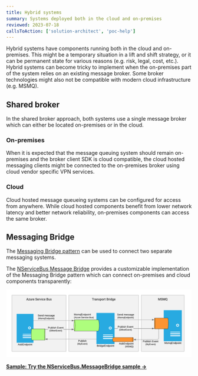 ```yaml
---
title: Hybrid systems
summary: Systems deployed both in the cloud and on-premises
reviewed: 2023-07-18
callsToAction: ['solution-architect', 'poc-help']
---
```


Hybrid systems have components running both in the cloud and on-premises. This might be a temporary situation in a lift and shift strategy, or it can be permanent state for various reasons (e.g. risk, legal, cost, etc.). Hybrid systems can become tricky to implement when the on-premises part of the system relies on an existing message broker. Some broker technologies might also not be compatible with modern cloud infrastructure (e.g. MSMQ).

## Shared broker

In the shared broker approach, both systems use a single message broker which can either be located on-premises or in the cloud.

### On-premises

When it is expected that the message queuing system should remain on-premises and the broker client SDK is cloud compatible, the cloud hosted messaging clients might be connected to the on-premises broker using cloud vendor specific VPN services.

### Cloud

Cloud hosted message queueing systems can be configured for access from anywhere. While cloud hosted components benefit from lower network latency and better network reliability, on-premises components can access the same broker.

## Messaging Bridge

The [Messaging Bridge pattern](https://www.enterpriseintegrationpatterns.com/patterns/messaging/MessagingBridge.html) can be used to connect two separate messaging systems.

The [NServiceBus Message Bridge](/nservicebus/bridge/) provides a customizable implementation of the Messaging Bridge pattern which can connect on-premises and cloud components transparently:

![](/samples/bridge/azure-service-bus-msmq-bridge/msmq-to-azure-service-bus-transport-bridge-sample.png)

[**Sample: Try the NServiceBus.MessageBridge sample →**](/samples/bridge/simple/)
